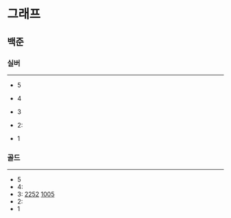 # 그래프
##
## 백준

### 실버

---

- 5
- 4
- 3
- 2:

- 1

### 골드

---

- 5
- 4:
- 3:
[2252](%EC%9C%84%EC%83%81%EC%A0%95%EB%A0%AC%2F2252%2F2252.md)
[1005](%EC%9C%84%EC%83%81%EC%A0%95%EB%A0%AC%2F1005%2F1005.md)
- 2:
- 1

